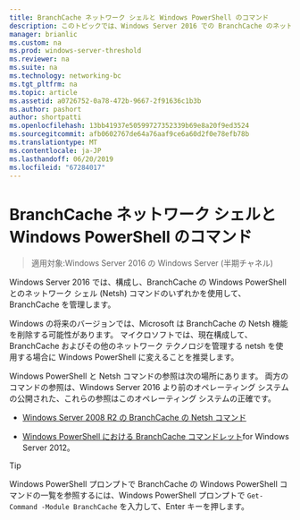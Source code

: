 ```yaml
---
title: BranchCache ネットワーク シェルと Windows PowerShell のコマンド
description: このトピックでは、Windows Server 2016 での BranchCache のネットワーク シェルと Windows PowerShell コマンド リファレンスのリソースへのリンクを提供します
manager: brianlic
ms.custom: na
ms.prod: windows-server-threshold
ms.reviewer: na
ms.suite: na
ms.technology: networking-bc
ms.tgt_pltfrm: na
ms.topic: article
ms.assetid: a0726752-0a78-472b-9667-2f91636c1b3b
ms.author: pashort
author: shortpatti
ms.openlocfilehash: 13bb41937e50599727352339b69e8a20f9ed3524
ms.sourcegitcommit: afb0602767de64a76aaf9ce6a60d2f0e78efb78b
ms.translationtype: MT
ms.contentlocale: ja-JP
ms.lasthandoff: 06/20/2019
ms.locfileid: "67284017"
---
```

# <a name="branchcache-network-shell-and-windows-powershell-commands"></a>BranchCache ネットワーク シェルと Windows PowerShell のコマンド

>適用対象:Windows Server 2016 の Windows Server (半期チャネル)

Windows Server 2016 では、構成し、BranchCache の Windows PowerShell とのネットワーク シェル (Netsh) コマンドのいずれかを使用して、BranchCache を管理します。  
  
Windows の将来のバージョンでは、Microsoft は BranchCache の Netsh 機能を削除する可能性があります。 マイクロソフトでは、現在構成して、BranchCache およびその他のネットワーク テクノロジを管理する netsh を使用する場合に Windows PowerShell に変えることを推奨します。  
  
Windows PowerShell と Netsh コマンドの参照は次の場所にあります。 両方のコマンドの参照は、Windows Server 2016 より前のオペレーティング システムの公開された、これらの参照はこのオペレーティング システムの正確です。  
  
-   [Windows Server 2008 R2 の BranchCache の Netsh コマンド](https://technet.microsoft.com/library/dd979561(v=ws.10))  
  
-   [Windows PowerShell における BranchCache コマンドレット](https://technet.microsoft.com/library/hh848392.aspx)for Windows Server 2012。  
  
> [!TIP]  
> Windows PowerShell プロンプトで BranchCache の Windows PowerShell コマンドの一覧を参照するには、Windows PowerShell プロンプトで `Get-Command -Module BranchCache` を入力して、Enter キーを押します。  
  



